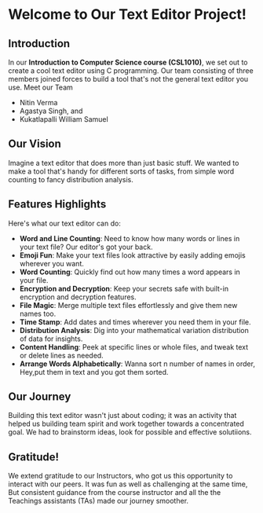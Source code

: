 # Welcome to Our Text Editor Project!

## Introduction
In our **Introduction to Computer Science course (CSL1010)**, we set out to create a cool text editor using C programming. Our team consisting of three members joined forces to build a tool that's not the general text editor you use.
Meet our Team
- Nitin Verma
- Agastya Singh, and
- Kukatlapalli William Samuel
## Our Vision
Imagine a text editor that does more than just basic stuff. We wanted to make a tool that's handy for different sorts of tasks, from simple word counting to fancy distribution analysis.

## Features Highlights
Here's what our text editor can do:
- **Word and Line Counting**: Need to know how many words or lines in your text file? Our editor's got your back.
- **Emoji Fun**: Make your text files look attractive by easily adding emojis wherever you want.
- **Word Counting**: Quickly find out how many times a word appears in your file.
- **Encryption and Decryption**: Keep your secrets safe with built-in encryption and decryption features.
- **File Magic**: Merge multiple text files effortlessly and give them new names too.
- **Time Stamp**: Add dates and times wherever you need them in your file.
- **Distribution Analysis**: Dig into your mathematical variation distribution of data for insights.
- **Content Handling**: Peek at specific lines or whole files, and tweak text or delete lines as needed.
- **Arrange Words Alphabetically**: Wanna sort n number of names in order, Hey,put them in text and you got them sorted.

## Our Journey
Building this text editor wasn't just about coding; it was an activity that helped us building team spirit and work together towards a concentrated goal. We had to brainstorm ideas, look for possible and effective solutiions.

## Gratitude!
We extend gratitude to our Instructors, who got us this opportunity to interact with our peers. It was fun as well as challenging at the same time, But consistent guidance from the course instructor and all the the Teachings assistants (TAs) made our journey smoother.
